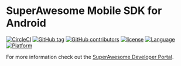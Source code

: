 SuperAwesome Mobile SDK for Android
===================================

[![CircleCI](https://img.shields.io/circleci/project/github/SuperAwesomeLTD/sa-mobile-sdk-android.svg)](https://circleci.com/gh/SuperAwesomeLTD/sa-mobile-sdk-android) [![GitHub tag](https://img.shields.io/github/tag/SuperAwesomeLTD/sa-mobile-sdk-android.svg)]() [![GitHub contributors](https://img.shields.io/github/contributors/SuperAwesomeLTD/sa-mobile-sdk-android.svg)]() [![license](https://img.shields.io/github/license/SuperAwesomeLTD/sa-mobile-sdk-android.svg)]() [![Language](https://img.shields.io/badge/language-java-f48041.svg?style=flat)]() [![Platform](https://img.shields.io/badge/platform-android-lightgrey.svg)]()

For more information check out the [SuperAwesome Developer Portal](http://doc.superawesome.tv/sa-mobile-sdk-android/latest/).
